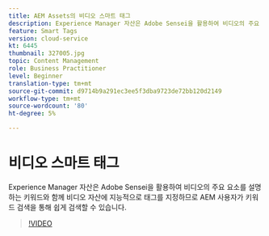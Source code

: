 ```yaml
---
title: AEM Assets의 비디오 스마트 태그
description: Experience Manager 자산은 Adobe Sensei을 활용하여 비디오의 주요 요소를 설명하는 키워드와 함께 비디오 자산에 지능적으로 태그를 지정하므로 AEM 사용자가 키워드 검색을 통해 쉽게 검색할 수 있습니다.
feature: Smart Tags
version: cloud-service
kt: 6445
thumbnail: 327005.jpg
topic: Content Management
role: Business Practitioner
level: Beginner
translation-type: tm+mt
source-git-commit: d9714b9a291ec3ee5f3dba9723de72bb120d2149
workflow-type: tm+mt
source-wordcount: '80'
ht-degree: 5%

---
```



# 비디오 스마트 태그

Experience Manager 자산은 Adobe Sensei을 활용하여 비디오의 주요 요소를 설명하는 키워드와 함께 비디오 자산에 지능적으로 태그를 지정하므로 AEM 사용자가 키워드 검색을 통해 쉽게 검색할 수 있습니다.

>[!VIDEO](https://video.tv.adobe.com/v/327005/?quality=12&learn=on)
